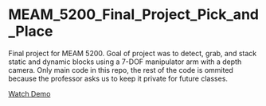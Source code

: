 # MEAM_5200_Final_Project_Pick_and_Place

Final project for MEAM 5200. Goal of project was to detect, grab, and stack static and dynamic blocks using a 7-DOF manipulator arm with a depth camera. Only main code in this repo, the rest of the code is ommited because the professor asks us to keep it private for future classes.

[Watch Demo](https://www.youtube.com/shorts/-6VL-aJufMI)

